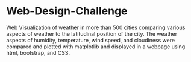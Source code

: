 # Web-Design-Challenge

Web Visualization of weather in more than 500 cities comparing various aspects of weather to the latitudinal position of the city.  The weather aspects of humidity, temperature, wind speed, and cloudiness were compared and plotted with matplotlib and displayed in a webpage  using html, bootstrap, and CSS.